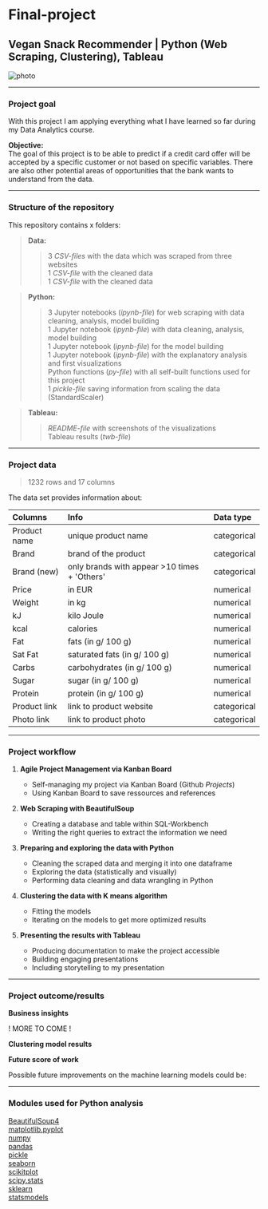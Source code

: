 # Final-project
## Vegan Snack Recommender | Python (Web Scraping, Clustering), Tableau

![photo](https://latestvegannews.com/wp-content/uploads/2019/07/91FFqqXvBhL._SL1500_.jpg)

---------------------------------------------------------------------------------------------------------

### Project goal

With this project I am applying everything what I have learned so far during my Data Analytics course.


**Objective:** <br>
The goal of this project is to be able to predict if a credit card offer will be accepted by a specific customer or not based on specific variables. There are also other potential areas of opportunities that the bank wants to understand from the data.

---------------------------------------------------------------------------------------------------------

### Structure of the repository
This repository contains x folders:<br>
> **Data:** <br>
>> 3 *CSV-files* with the data which was scraped from three websites <br>
>> 1 *CSV-file* with the cleaned data <br>
>> 1 *CSV-file* with the cleaned data <br>

> **Python:**  <br>
>> 3 Jupyter notebooks (*ipynb-file*) for web scraping with data cleaning, analysis, model building <br>
>> 1 Jupyter notebook (*ipynb-file*) with data cleaning, analysis, model building <br>
>> 1 Jupyter notebook (*ipynb-file*) for the model building <br>
>> 1 Jupyter notebook (*ipynb-file*) with the explanatory analysis and first visualizations <br>
>> Python functions (*py-file*) with all self-built functions used for this project <br>
>> 1 *pickle-file* saving information from scaling the data (StandardScaler) <br>

> **Tableau:** <br>
>> *README-file* with screenshots of the visualizations <br>
>> Tableau results (*twb-file*)

---------------------------------------------------------------------------------------------------------

### Project data

> 1232 rows and 17 columns

The data set provides information about:

|Columns | Info | Data type |
|:--- |:---|:---|
| Product name | unique product name | categorical |
| Brand | brand of the product | categorical | 
| Brand (new) | only brands with appear >10 times + 'Others' | categorical |
| Price | in EUR | numerical |
| Weight | in kg | numerical |
| kJ | kilo Joule | numerical |
| kcal | calories | numerical |  
| Fat  | fats (in g/ 100 g) | numerical |
| Sat Fat | saturated fats (in g/ 100 g) | numerical |
| Carbs | carbohydrates (in g/ 100 g) | numerical |
| Sugar | sugar (in g/ 100 g) | numerical |
| Protein  |  protein (in g/ 100 g) | numerical |
| Product link  | link to product website | categorical |
| Photo link  | link to product photo | categorical |



---------------------------------------------------------------------------------------------------------

### Project workflow

1. **Agile Project Management via Kanban Board**
    - Self-managing my project via Kanban Board (Github *Projects*)
    - Using Kanban Board to save ressources and references

2. **Web Scraping with BeautifulSoup**
    - Creating a database and table within SQL-Workbench
    - Writing the right queries to extract the information we need

3. **Preparing and exploring the data with Python**
    - Cleaning the scraped data and merging it into one dataframe
    - Exploring the data (statistically and visually)
    - Performing data cleaning and data wrangling in Python
  
4.  **Clustering the data with K means algorithm** 
    - Fitting the models
    - Iterating on the models to get more optimized results
  
5. **Presenting the results with Tableau** 
    - Producing documentation to make the project accessible
    - Building engaging presentations
    - Including storytelling to my presentation


---------------------------------------------------------------------------------------------------------


### Project outcome/results

**Business insights** 


! MORE TO COME !


**Clustering model results**




**Future score of work**

Possible future improvements on the machine learning models could be:


---------------------------------------------------------------------------------------------------------
### Modules used for Python analysis

[BeautifulSoup4](https://beautiful-soup-4.readthedocs.io/en/latest/)<br>
[matplotlib.pyplot](https://matplotlib.org/3.1.1/contents.html)<br>
[numpy](https://numpy.org/doc/)<br>
[pandas](https://pandas.pydata.org/)<br>
[pickle](https://docs.python.org/3/library/pickle.html)<br>
[seaborn](https://seaborn.pydata.org/)<br>
[scikitplot](https://pypi.org/project/scikit-plot/)<br>
[scipy.stats](https://docs.scipy.org/doc/scipy/reference/stats.html)<br>
[sklearn](https://scikit-learn.org/stable/index.html)<br>
[statsmodels](https://www.statsmodels.org/stable/index.html)<br>




